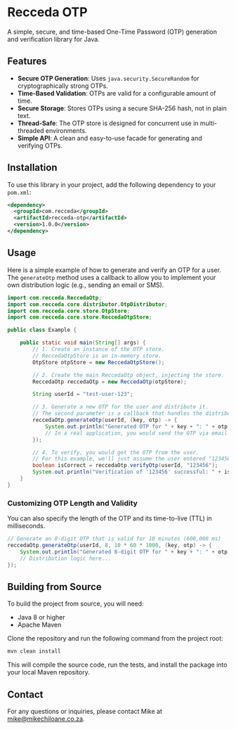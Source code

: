 # Recceda OTP

A simple, secure, and time-based One-Time Password (OTP) generation and verification library for Java.

## Features

*   **Secure OTP Generation**: Uses `java.security.SecureRandom` for cryptographically strong OTPs.
*   **Time-Based Validation**: OTPs are valid for a configurable amount of time.
*   **Secure Storage**: Stores OTPs using a secure SHA-256 hash, not in plain text.
*   **Thread-Safe**: The OTP store is designed for concurrent use in multi-threaded environments.
*   **Simple API**: A clean and easy-to-use facade for generating and verifying OTPs.

## Installation

To use this library in your project, add the following dependency to your `pom.xml`:

```xml
<dependency>
  <groupId>com.recceda</groupId>
  <artifactId>recceda-otp</artifactId>
  <version>1.0.0</version>
</dependency>
```

## Usage

Here is a simple example of how to generate and verify an OTP for a user. The `generateOtp` method uses a callback to allow you to implement your own distribution logic (e.g., sending an email or SMS).

```java
import com.recceda.ReccedaOtp;
import com.recceda.core.distributor.OtpDistributor;
import com.recceda.core.store.OtpStore;
import com.recceda.core.store.ReccedaOtpStore;

public class Example {

    public static void main(String[] args) {
        // 1. Create an instance of the OTP store.
        // ReccedaOtpStore is an in-memory store.
        OtpStore otpStore = new ReccedaOtpStore();

        // 2. Create the main ReccedaOtp object, injecting the store.
        ReccedaOtp reccedaOtp = new ReccedaOtp(otpStore);

        String userId = "test-user-123";

        // 3. Generate a new OTP for the user and distribute it.
        // The second parameter is a callback that handles the distribution of the OTP.
        reccedaOtp.generateOtp(userId, (key, otp) -> {
            System.out.println("Generated OTP for " + key + ": " + otp);
            // In a real application, you would send the OTP via email or SMS here.
        });

        // 4. To verify, you would get the OTP from the user.
        // For this example, we'll just assume the user entered "123456".
        boolean isCorrect = reccedaOtp.verifyOtp(userId, "123456");
        System.out.println("Verification of '123456' successful: " + isCorrect);
    }
}
```

### Customizing OTP Length and Validity

You can also specify the length of the OTP and its time-to-live (TTL) in milliseconds.

```java
// Generate an 8-digit OTP that is valid for 10 minutes (600,000 ms)
reccedaOtp.generateOtp(userId, 8, 10 * 60 * 1000, (key, otp) -> {
    System.out.println("Generated 8-digit OTP for " + key + ": " + otp);
    // Distribution logic here...
});
```

## Building from Source

To build the project from source, you will need:
*   Java 8 or higher
*   Apache Maven

Clone the repository and run the following command from the project root:

```bash
mvn clean install
```

This will compile the source code, run the tests, and install the package into your local Maven repository.

## Contact

For any questions or inquiries, please contact Mike at [mike@mikechiloane.co.za](mailto:mike@mikechiloane.co.za).
